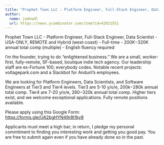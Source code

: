 ```yaml
---
title: "Prophet Town LLC : Platform Engineer, Full-Stack Engineer, Data Scientist"
author:
  name: jadowdl
  url: https://news.ycombinator.com/item?id=42921551
---
```

Prophet Town LLC - Platform Engineer, Full-Stack Engineer, Data Scientist - USA-ONLY, REMOTE and Hybrid (west-coast) - Full-time - $200K-$320K annual total comp (multiple) - English fluency required

I’m the founder, trying to do “enlightened business.” We are a small, worker-first, fully-remote, SF-based, boutique indie tech agency. Our leadership staff are ex-Fortune 100; everybody codes. Notable recent projects: voltagepark.com and a Slackbot for Anduril’s employees.

We are looking for Platform Engineers, Data Scientists, and Software Engineers at Tier3 and Tier4 levels. Tier3 are 5-10 y&#x2F;o&#x2F;e, $200k-$280k annual total comp. Tier4 are 7-20 y&#x2F;o&#x2F;e, $260-$320k annual total comp.  Higher tiers exist, and we welcome exceptional applications.  Fully remote positions available.

Please apply using this Google Form: <a href="https:&#x2F;&#x2F;forms.gle&#x2F;UA2bgHYN49r8t1ky8" rel="nofollow">https:&#x2F;&#x2F;forms.gle&#x2F;UA2bgHYN49r8t1ky8</a>

Applicants must meet a high bar; in return, I pledge my personal commitment to finding you interesting work and getting you good pay. You are free to submit again even if you have already done so in the past.
<JobApplication />
